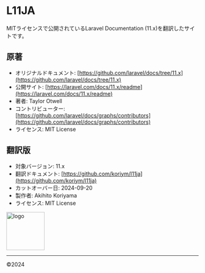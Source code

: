 
# L11JA

MITライセンスで公開されているLaravel Documentation (11.x)を翻訳したサイトです。

## 原著

- オリジナルドキュメント: [https://github.com/laravel/docs/tree/11.x](https://github.com/laravel/docs/tree/11.x)
- 公開サイト: [https://laravel.com/docs/11.x/readme](https://laravel.com/docs/11.x/readme)
- 著者: Taylor Otwell
- コントリビューター: [https://github.com/laravel/docs/graphs/contributors](https://github.com/laravel/docs/graphs/contributors)
- ライセンス: MIT License

## 翻訳版

- 対象バージョン: 11.x
- 翻訳ドキュメント: [https://github.com/koriym/l11ja](https://github.com/koriym/l11ja)
- カットオーバー日: 2024-09-20
- 製作者: Akihito Koriyama
- ライセンス: MIT License

<img src="https://koriym.github.io/l11ja/assets/images/logo.png" alt="logo" height="100px">

---
©️2024
